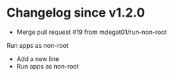 # Changelog since v1.2.0
- Merge pull request #19 from mdegat01/run-non-root

Run apps as non-root 
- Add a new line 
- Run apps as non-root 

